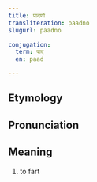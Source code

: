 ```yaml
---
title: पादणो
transliteration: paadno
slugurl: paadno

conjugation: 
  term: पाद
  en: paad

---
```

## Etymology

## Pronunciation

## Meaning
1. to fart